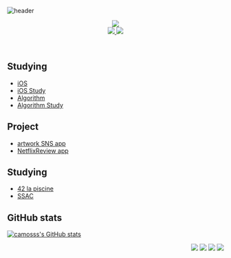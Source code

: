 ![header](https://capsule-render.vercel.app/api?type=soft&color=auto&height=150&section=header&text=Hosung%20Kang&fontSize=70&animation=twinkling)

<p align='center'>
  <img src="https://capsule-render.vercel.app/api?type=soft&color=ffffff&height=40&text=iOS%20Developer&fontSize=30&animation=scaleIn&fontColor=auto" />
  <br>
  <a href="https://www.notion.so/Tech-Blog-237308dc0bf4403c854546d1a20e886d" target="_blank">
    <img src="https://img.shields.io/badge/Blog-000000?style=flat-square&logo=Notion&logoColor=white"/>
  </a>
  <a href="mailto:camosss777@gmail.com" target="_blank">
    <img src="https://img.shields.io/badge/Gmail-d14836?style=flat-square&logo=Gmail&logoColor=white"/>
  </a>
</p>
<br>

<h2>Studying</h2>

- [iOS](https://www.notion.so/f615c81ae0b34a68abb879add3b43c69)
- [iOS Study](https://github.com/iStudyiOS)
- [Algorithm](https://www.notion.so/d6926aa438b94de3a7174872f41bf1b2)
- [Algorithm Study](https://github.com/KKP-iOS-Study)

<h2>Project</h2>

- [artwork SNS app](https://github.com/camosss/ArtCommunity)
- [NetflixReview app](https://github.com/Netflix-Review/NetflixReview_iOS)

<h2>Studying</h2>

- [42 la piscine](https://github.com/camosss/42)
- [SSAC](https://github.com/camosss/SSAC)

<h2>GitHub stats</h2>

[![camosss's GitHub stats](https://github-readme-stats.vercel.app/api?username=camosss)](https://github.com/camosss/github-readme-stats)

<p align="right"><img src="https://img.shields.io/badge/C-A8B9CC?style=flat-square&logo=C&logoColor=white"/></a>&nbsp<img src="https://img.shields.io/badge/Swift-F29661?style=flat-square&logo=Swift&logoColor=white"/></a>&nbsp<img src="https://img.shields.io/badge/Firebase-FFE400?style=flat-square&logo=Firebase&logoColor=white"/></a>&nbsp</h3><img src="https://img.shields.io/badge/Xcode-1575F9?style=flat-square&logo=Xcode&logoColor=white"/>
</p>
